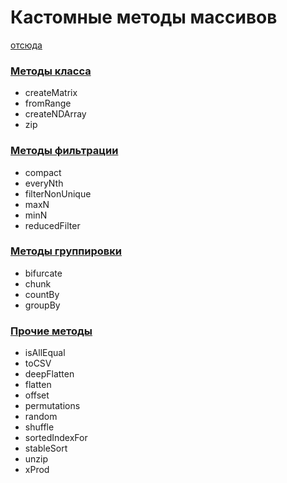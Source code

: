 # Кастомные методы массивов

[отсюда](https://30secondsofcode.org/#all)

### [Методы класса](https://github.com/Mohnatus/js-theory/blob/master/arrays/custom-class-methods.js)

* createMatrix
* fromRange
* createNDArray
* zip

### [Методы фильтрации](https://github.com/Mohnatus/js-theory/blob/master/arrays/custom-filter-methods.js)

* compact
* everyNth
* filterNonUnique
* maxN
* minN
* reducedFilter

### [Методы группировки](https://github.com/Mohnatus/js-theory/blob/master/arrays/custom-group-methods.js)

* bifurcate 
* chunk
* countBy
* groupBy

### [Прочие методы](https://github.com/Mohnatus/js-theory/blob/master/arrays/custom-methods.js)

* isAllEqual
* toCSV
* deepFlatten
* flatten
* offset
* permutations
* random
* shuffle
* sortedIndexFor
* stableSort
* unzip
* xProd
